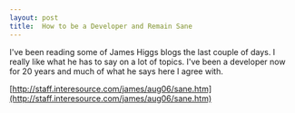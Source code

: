 ```yaml
---
layout: post
title:  How to be a Developer and Remain Sane
---
```

I've been reading some of James Higgs blogs the last couple of days. I really like what he has to say on a lot of topics. I've been a developer now for 20 years and much of what he says here I agree with.

[http://staff.interesource.com/james/aug06/sane.htm](http://staff.interesource.com/james/aug06/sane.htm)
